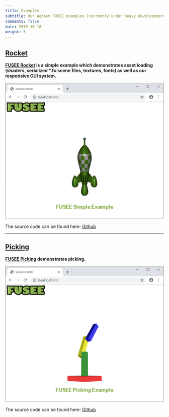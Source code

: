 ```yaml
---
title: Examples
subtitle: Our WebAsm FUSEE examples (currently under heavy developement)
comments: false
date: 2019-10-18
weight: 5
---
```



## [Rocket](rocket/)
__[FUSEE Rocket](rocket/) is a simple example which demonstrates asset loading (shaders, serialized *.fu scene files, textures, fonts) as well as our responsive GUI system.__


![Rocket example image](examples/simple_img.png)


The source code can be found here: [Github](https://github.com/FUSEEProjectTeam/Fusee/tree/feature/wasm/Examples/Complete/WASM)

---

## [Picking](picking/)
**[FUSEE Picking](picking/) demonstrates picking.**


![Rocket picking image](examples/picking_img.png)


The source code can be found here: [Github](https://github.com/FUSEEProjectTeam/Fusee/tree/feature/wasm/Examples/Complete/Picking)